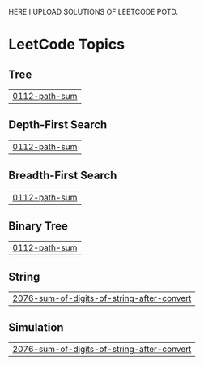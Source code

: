 HERE  I  UPLOAD  SOLUTIONS  OF  LEETCODE  POTD.

<!---LeetCode Topics Start-->
# LeetCode Topics
## Tree
|  |
| ------- |
| [0112-path-sum](https://github.com/ManasMittal2003/Leetcode/tree/master/0112-path-sum) |
## Depth-First Search
|  |
| ------- |
| [0112-path-sum](https://github.com/ManasMittal2003/Leetcode/tree/master/0112-path-sum) |
## Breadth-First Search
|  |
| ------- |
| [0112-path-sum](https://github.com/ManasMittal2003/Leetcode/tree/master/0112-path-sum) |
## Binary Tree
|  |
| ------- |
| [0112-path-sum](https://github.com/ManasMittal2003/Leetcode/tree/master/0112-path-sum) |
## String
|  |
| ------- |
| [2076-sum-of-digits-of-string-after-convert](https://github.com/ManasMittal2003/Leetcode/tree/master/2076-sum-of-digits-of-string-after-convert) |
## Simulation
|  |
| ------- |
| [2076-sum-of-digits-of-string-after-convert](https://github.com/ManasMittal2003/Leetcode/tree/master/2076-sum-of-digits-of-string-after-convert) |
<!---LeetCode Topics End-->
